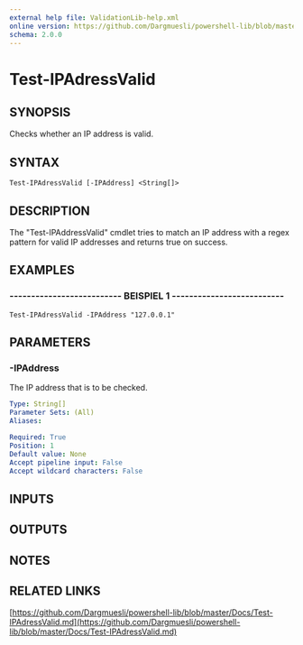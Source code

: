 ```yaml
---
external help file: ValidationLib-help.xml
online version: https://github.com/Dargmuesli/powershell-lib/blob/master/Docs/Test-IPAdressValid.md
schema: 2.0.0
---
```


# Test-IPAdressValid

## SYNOPSIS
Checks whether an IP address is valid.

## SYNTAX

```
Test-IPAdressValid [-IPAddress] <String[]>
```

## DESCRIPTION
The "Test-IPAddressValid" cmdlet tries to match an IP address with a regex pattern for valid IP addresses and returns true on success.

## EXAMPLES

### -------------------------- BEISPIEL 1 --------------------------
```
Test-IPAdressValid -IPAddress "127.0.0.1"
```

## PARAMETERS

### -IPAddress
The IP address that is to be checked.

```yaml
Type: String[]
Parameter Sets: (All)
Aliases: 

Required: True
Position: 1
Default value: None
Accept pipeline input: False
Accept wildcard characters: False
```

## INPUTS

## OUTPUTS

## NOTES

## RELATED LINKS

[https://github.com/Dargmuesli/powershell-lib/blob/master/Docs/Test-IPAdressValid.md](https://github.com/Dargmuesli/powershell-lib/blob/master/Docs/Test-IPAdressValid.md)

